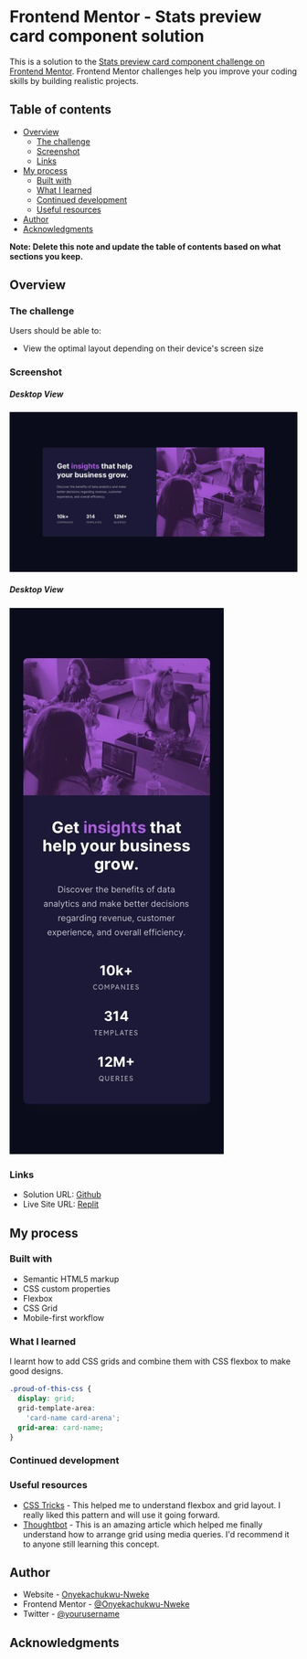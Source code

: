 # Frontend Mentor - Stats preview card component solution

This is a solution to the [Stats preview card component challenge on Frontend Mentor](https://www.frontendmentor.io/challenges/stats-preview-card-component-8JqbgoU62). Frontend Mentor challenges help you improve your coding skills by building realistic projects. 

## Table of contents

- [Overview](#overview)
  - [The challenge](#the-challenge)
  - [Screenshot](#screenshot)
  - [Links](#links)
- [My process](#my-process)
  - [Built with](#built-with)
  - [What I learned](#what-i-learned)
  - [Continued development](#continued-development)
  - [Useful resources](#useful-resources)
- [Author](#author)
- [Acknowledgments](#acknowledgments)

**Note: Delete this note and update the table of contents based on what sections you keep.**

## Overview

### The challenge

Users should be able to:

- View the optimal layout depending on their device's screen size

### Screenshot

##### Desktop View
![./design/desktop-design.jpg](./design/desktop-design.jpg)

##### Desktop View
![./design/mobile-design.jpg](./design/mobile-design.jpg)

### Links

- Solution URL: [Github](https://github.com/Onyekachukwu-Nweke/STAT-CARD)
- Live Site URL: [Replit](https://STAT-CARD.onyekachukwunwe.repl.co)

## My process

### Built with

- Semantic HTML5 markup
- CSS custom properties
- Flexbox
- CSS Grid
- Mobile-first workflow


### What I learned
I learnt how to add CSS grids and combine them with CSS flexbox to make good designs.



```css
.proud-of-this-css {
  display: grid;
  grid-template-area: 
    'card-name card-arena';
  grid-area: card-name;
}
```

### Continued development


### Useful resources

- [CSS Tricks](https://www.css-tricks.com) - This helped me to understand flexbox and grid layout. I really liked this pattern and will use it going forward.
- [Thoughtbot](https://thoughtbot.com/blog/concise-media-queries-with-css-grid) - This is an amazing article which helped me finally understand how to arrange grid using media queries. I'd recommend it to anyone still learning this concept.


## Author

- Website - [Onyekachukwu-Nweke](https://www.your-site.com)
- Frontend Mentor - [@Onyekachukwu-Nweke](https://www.frontendmentor.io/profile/Onyekachukwu-Nweke)
- Twitter - [@yourusername](https://www.twitter.com/yourusername)


## Acknowledgments


